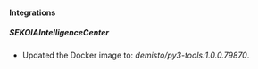 #### Integrations
##### SEKOIAIntelligenceCenter
- Updated the Docker image to: *demisto/py3-tools:1.0.0.79870*.